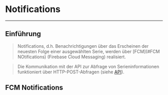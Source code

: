 # Notifications

---

## Einführung

>Notifications, d.h. Benachrichtigungen über das Erscheinen der neuesten Folge einer ausgewählten Serie, werden über [FCM](#FCM NOtifications) (Firebase Cloud Messaging) realisiert.

>Die Kommunikation mit der API zur Abfrage von Serieninformationen funktioniert über HTTP-POST-Abfragen (siehe [API](api.md#API)).

## FCM Notifications

[](https://firebase.google.com/docs/cloud-messaging/images/messaging-overview.png)
